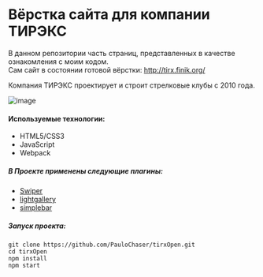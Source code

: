 # Вёрстка сайта для компании ТИРЭКС
В данном репозитории часть страниц, представленных в качестве ознакомления с моим кодом. <br>
Сам сайт в состоянии готовой вёрстки: http://tirx.finik.org/  <br>

<p>Компания ТИРЭКС проектирует и строит стрелковые клубы с 2010 года. </p>

![image](https://github.com/PauloChaser/tirxOpen/blob/master/tirx.gif)

#### Используемые технологии:

+ HTML5/СSS3
+ JavaScript
+ Webpack

##### В Проекте применены следующие плагины:

+ [Swiper](https://www.npmjs.com/package/swiper)
+ [lightgallery](https://www.npmjs.com/package/lightgallery)
+ [simplebar](https://www.npmjs.com/package/simplebar)

##### Запуск проекта:
```
git clone https://github.com/PauloChaser/tirxOpen.git
cd tirxOpen
npm install
npm start
```
